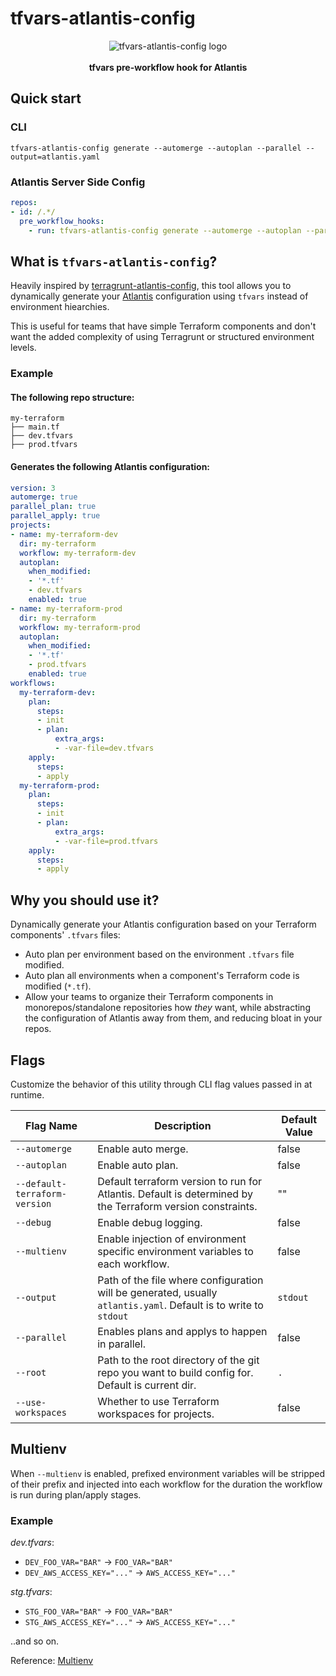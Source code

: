 # tfvars-atlantis-config

  <p align="center">
  <img src="https://github.com/3bbbeau/tfvars-atlantis-config/assets/72932978/373ea5ca-7c2f-4f52-856d-e4929d424bec" alt="tfvars-atlantis-config logo"/><br><br>
  <b>tfvars pre-workflow hook for Atlantis</b>
</p>


## Quick start
### CLI
	tfvars-atlantis-config generate --automerge --autoplan --parallel --output=atlantis.yaml

### Atlantis Server Side Config
```yaml
repos:
- id: /.*/
  pre_workflow_hooks:
    - run: tfvars-atlantis-config generate --automerge --autoplan --parallel --output=atlantis.yaml
```


## What is `tfvars-atlantis-config`?
Heavily inspired by
[terragrunt-atlantis-config](https://github.com/transcend-io/terragrunt-atlantis-config/),
this tool allows you to dynamically generate your
[Atlantis](https://runatlantis.io) configuration using `tfvars` instead
of environment hiearchies.

This is useful for teams that have simple Terraform
components and don't want the added complexity of using Terragrunt or structured
environment levels.


### Example

#### The following repo structure:
```
my-terraform
├── main.tf
├── dev.tfvars
├── prod.tfvars
```

#### Generates the following Atlantis configuration:

```yaml
version: 3
automerge: true
parallel_plan: true
parallel_apply: true
projects:
- name: my-terraform-dev
  dir: my-terraform
  workflow: my-terraform-dev
  autoplan:
    when_modified:
    - '*.tf'
    - dev.tfvars
    enabled: true
- name: my-terraform-prod
  dir: my-terraform
  workflow: my-terraform-prod
  autoplan:
    when_modified:
    - '*.tf'
    - prod.tfvars
    enabled: true
workflows:
  my-terraform-dev:
    plan:
      steps:
      - init
      - plan:
          extra_args:
          - -var-file=dev.tfvars
    apply:
      steps:
      - apply
  my-terraform-prod:
    plan:
      steps:
      - init
      - plan:
          extra_args:
          - -var-file=prod.tfvars
    apply:
      steps:
      - apply
```

## Why you should use it?
Dynamically generate your Atlantis configuration based on your Terraform components' `.tfvars` files:
* Auto plan per environment based on the environment `.tfvars` file modified.
* Auto plan all environments when a component's Terraform code is modified (`*.tf`).
* Allow your teams to organize their Terraform components in monorepos/standalone
  repositories how _they_ want, while abstracting the configuration of Atlantis
  away from them, and reducing bloat in your repos.

## Flags

Customize the behavior of this utility through CLI flag values passed in at
runtime.

| Flag Name                     | Description                                                                                                      | Default Value |
| ----------------------------- | ---------------------------------------------------------------------------------------------------------------- | ------------- |
| `--automerge`                 | Enable auto merge.                                                                                               | false         |
| `--autoplan`                  | Enable auto plan.                                                                                                | false         |
| `--default-terraform-version` | Default terraform version to run for Atlantis. Default is determined by the Terraform version constraints.       | ""            |
| `--debug`                     | Enable debug logging.                                                                                            | false         |
| `--multienv`                  | Enable injection of environment specific environment variables to each workflow.                                 | false         |
| `--output`                    | Path of the file where configuration will be generated, usually `atlantis.yaml`. Default is to write to `stdout` | `stdout`      |
| `--parallel`                  | Enables plans and applys to happen in parallel.                                                                  | false         |
| `--root`                      | Path to the root directory of the git repo you want to build config for. Default is current dir.                 | `.`           |
| `--use-workspaces`            | Whether to use Terraform workspaces for projects.                                                                | false         |

## Multienv
When `--multienv` is enabled, prefixed environment variables will be
stripped of their prefix and injected into each workflow for the duration
the workflow is run during plan/apply stages.

### Example

_dev.tfvars_:

- `DEV_FOO_VAR="BAR"` -> `FOO_VAR="BAR"`
- `DEV_AWS_ACCESS_KEY="..."` -> `AWS_ACCESS_KEY="..."`

_stg.tfvars_:

- `STG_FOO_VAR="BAR"` -> `FOO_VAR="BAR"`
- `STG_AWS_ACCESS_KEY="..."` -> `AWS_ACCESS_KEY="..."`

..and so on.

Reference:
[Multienv](https://www.runatlantis.io/docs/custom-workflows.html#step)
